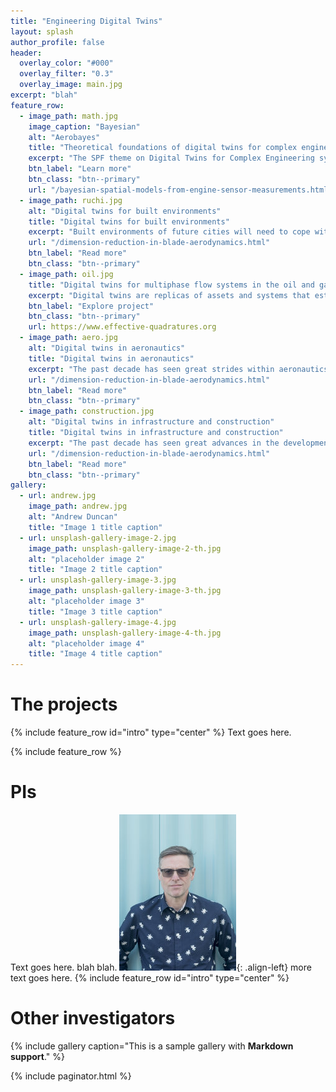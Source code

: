 ```yaml
---
title: "Engineering Digital Twins"
layout: splash
author_profile: false
header:
  overlay_color: "#000"
  overlay_filter: "0.3"
  overlay_image: main.jpg
excerpt: "blah"
feature_row:
  - image_path: math.jpg
    image_caption: "Bayesian"
    alt: "Aerobayes"
    title: "Theoretical foundations of digital twins for complex engineering systems"
    excerpt: "The SPF theme on Digital Twins for Complex Engineering systems comprises sub-themes focusing on digital twins for civil engineering, the energy and aerospace sectors. Despite the diversity of application areas, there are common challenges faced by each which fall within the remit of: computational statistics and uncertainty quantification, the analysis and approximation of partial differential equations (PDEs), AI and machine learning. These challenges relate to the fundamental question of how to systematically combine data with physics-based models in the creation of digital twins, and how then to correctly incorporate digital twins within a risk-stratified decision-making pipeline."
    btn_label: "Learn more"
    btn_class: "btn--primary"
    url: "/bayesian-spatial-models-from-engine-sensor-measurements.html"
  - image_path: ruchi.jpg
    alt: "Digital twins for built environments"
    title: "Digital twins for built environments"
    excerpt: "Built environments of future cities will need to cope with climate change, and also more intricate energy demands. Avant-gardist systems that present synergies, typically via interactions and feedbacks (e.g. close adaptation of energy supply to peoples’ activities, heat recovery from infrastructure, greening of the city) are natural candidates. However, their evaluation, before implementation, can only be achieved by simulation models that accurately represent these complex, interdependent, time-dependent stochastic feedbacks. New types of measurements are necessary to develop and tune these models."
    url: "/dimension-reduction-in-blade-aerodynamics.html"
    btn_label: "Read more"
    btn_class: "btn--primary"
  - image_path: oil.jpg
    title: "Digital twins for multiphase flow systems in the oil and gas and fast moving consumer goods industries"
    excerpt: "Digital twins are replicas of assets and systems that establish a connection between physical and virtual domains. In this programme, we focus on systems in the oil-and-gas, fast-moving-consumer goods manufacturing industries that feature multiphase flows. These flows are central to almost every facet of these industries, which play a major role in the UK and global economy. Within oil-and-gas settings, in spite of decades of research on the complex multiphase flow phenomena that are prevalent in this sector’s applications, a number of significant challenges remain. For instance, three-phase flows comprising oil, water, and air, are exceedingly complex and feature poorly understood dynamics, phase formation and transitions."
    btn_label: "Explore project"
    btn_class: "btn--primary"
    url: https://www.effective-quadratures.org
  - image_path: aero.jpg
    alt: "Digital twins in aeronautics"
    title: "Digital twins in aeronautics"
    excerpt: "The past decade has seen great strides within aeronautics. There has been a sustained effort towards electric propulsion, the deployment of more fuel-efficient aircrafts for commercial travel, and not to mention the new demand for urban aerial taxis—leading to their preliminary development. Across all these scales—large commercial aircrafts, medium sized jets and smaller vertical take-off and landing (VTOL) vehicles—safety, reliability, and efficiency continue to remain paramount; this is especially important given the recent of string of aviation incidences involving fatalities. To ensure both existing machinery and new aviation concepts comply to stringent standards, there is a strong need for more physically representative digital twins of aircraft systems."
    url: "/dimension-reduction-in-blade-aerodynamics.html"
    btn_label: "Read more"
    btn_class: "btn--primary"
  - image_path: construction.jpg
    alt: "Digital twins in infrastructure and construction"
    title: "Digital twins in infrastructure and construction"
    excerpt: "The past decade has seen great advances in the development and deployment of sensing technologies for new build, existing and heritage infrastructure. The ability to produce data at multiple scales ranging from optical strain sensors, laser based geometric measurement of whole structures, to satellite based scanning of interactions of structures and geotechnical phenomena is transforming the way in which construction of assets is conducted and how they are operated and managed throughout their lifetime."
    url: "/dimension-reduction-in-blade-aerodynamics.html"
    btn_label: "Read more"
    btn_class: "btn--primary"
gallery:
  - url: andrew.jpg
    image_path: andrew.jpg
    alt: "Andrew Duncan"
    title: "Image 1 title caption"
  - url: unsplash-gallery-image-2.jpg
    image_path: unsplash-gallery-image-2-th.jpg
    alt: "placeholder image 2"
    title: "Image 2 title caption"
  - url: unsplash-gallery-image-3.jpg
    image_path: unsplash-gallery-image-3-th.jpg
    alt: "placeholder image 3"
    title: "Image 3 title caption"
  - url: unsplash-gallery-image-4.jpg
    image_path: unsplash-gallery-image-4-th.jpg
    alt: "placeholder image 4"
    title: "Image 4 title caption"
---
```

# The projects
{% include feature_row id="intro" type="center" %}
Text goes here.

{% include feature_row %}

# PIs
Text goes here. blah blah.
![image-left](/images/mark.jpg){: .align-left}
more text goes here.
{% include feature_row id="intro" type="center" %}

# Other investigators
{% include gallery caption="This is a sample gallery with **Markdown support**." %}

{% include paginator.html %}
